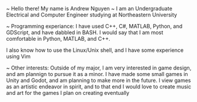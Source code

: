 ~ Hello there! My name is Andrew Nguyen
~ I am an Undergraduate Electrical and Computer Engineer studying at Northeastern University

~ Programming experiance:
I have used C++, C#, MATLAB, Python, and GDScript, and have dabbled in BASH.
I would say that I am most comfortable in Python, MATLAB, and C++.

I also know how to use the Linux/Unix shell, and I have some experience using Vim

~ Other interests:
Outside of my major, I am very interested in game design, and am plannign to pursue it as a minor. 
I have made some small games in Unity and Godot, and am planning to make more in the future.
I view games as an artistic endeavor in spirit, and to that end I would love to create music and art for the games I plan on creating eventually

